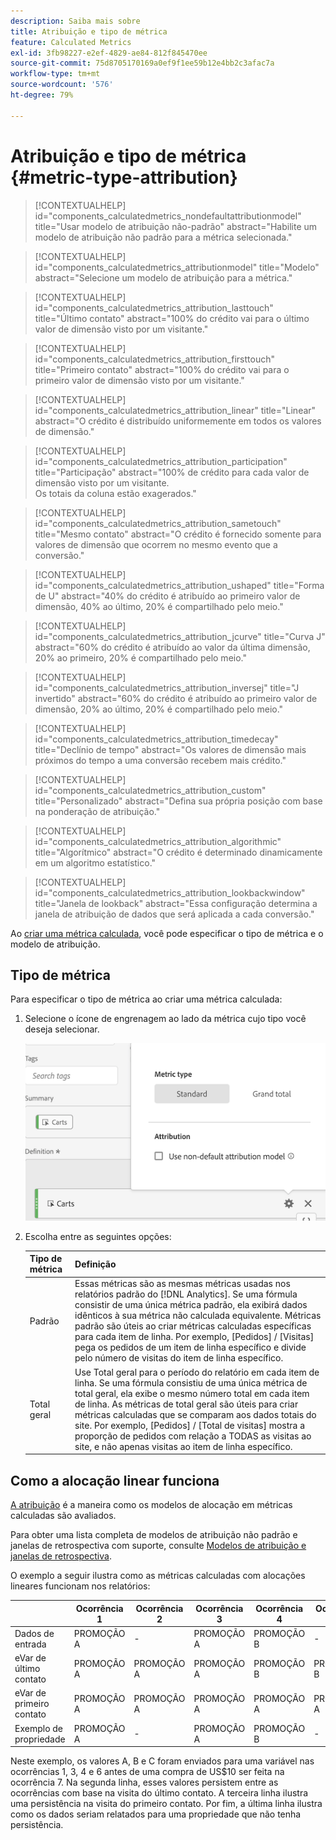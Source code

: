 ```yaml
---
description: Saiba mais sobre
title: Atribuição e tipo de métrica
feature: Calculated Metrics
exl-id: 3fb98227-e2ef-4829-ae84-812f845470ee
source-git-commit: 75d8705170169a0ef9f1ee59b12e4bb2c3afac7a
workflow-type: tm+mt
source-wordcount: '576'
ht-degree: 79%

---
```


# Atribuição e tipo de métrica {#metric-type-attribution}

<!-- markdownlint-disable MD034 -->

>[!CONTEXTUALHELP]
>id="components_calculatedmetrics_nondefaultattributionmodel"
>title="Usar modelo de atribuição não-padrão"
>abstract="Habilite um modelo de atribuição não padrão para a métrica selecionada."

<!-- markdownlint-enable MD034 -->

<!-- markdownlint-disable MD034 -->

>[!CONTEXTUALHELP]
>id="components_calculatedmetrics_attributionmodel"
>title="Modelo"
>abstract="Selecione um modelo de atribuição para a métrica."

<!-- markdownlint-enable MD034 -->

<!-- markdownlint-disable MD034 -->

>[!CONTEXTUALHELP]
>id="components_calculatedmetrics_attribution_lasttouch"
>title="Último contato"
>abstract="100% do crédito vai para o último valor de dimensão visto por um visitante."

<!-- markdownlint-enable MD034 -->

<!-- markdownlint-disable MD034 -->

>[!CONTEXTUALHELP]
>id="components_calculatedmetrics_attribution_firsttouch"
>title="Primeiro contato"
>abstract="100% do crédito vai para o primeiro valor de dimensão visto por um visitante."

<!-- markdownlint-enable MD034 -->

<!-- markdownlint-disable MD034 -->

>[!CONTEXTUALHELP]
>id="components_calculatedmetrics_attribution_linear"
>title="Linear"
>abstract="O crédito é distribuído uniformemente em todos os valores de dimensão."

<!-- markdownlint-enable MD034 -->

<!-- markdownlint-disable MD034 -->

>[!CONTEXTUALHELP]
>id="components_calculatedmetrics_attribution_participation"
>title="Participação"
>abstract="100% de crédito para cada valor de dimensão visto por um visitante.<br/>Os totais da coluna estão exagerados."

<!-- markdownlint-enable MD034 -->

<!-- markdownlint-disable MD034 -->

>[!CONTEXTUALHELP]
>id="components_calculatedmetrics_attribution_sametouch"
>title="Mesmo contato"
>abstract="O crédito é fornecido somente para valores de dimensão que ocorrem no mesmo evento que a conversão."

<!-- markdownlint-enable MD034 -->

<!-- markdownlint-disable MD034 -->

>[!CONTEXTUALHELP]
>id="components_calculatedmetrics_attribution_ushaped"
>title="Forma de U"
>abstract="40% do crédito é atribuído ao primeiro valor de dimensão, 40% ao último, 20% é compartilhado pelo meio."

<!-- markdownlint-enable MD034 -->

<!-- markdownlint-disable MD034 -->

>[!CONTEXTUALHELP]
>id="components_calculatedmetrics_attribution_jcurve"
>title="Curva J"
>abstract="60% do crédito é atribuído ao valor da última dimensão, 20% ao primeiro, 20% é compartilhado pelo meio."

<!-- markdownlint-enable MD034 -->

<!-- markdownlint-disable MD034 -->

>[!CONTEXTUALHELP]
>id="components_calculatedmetrics_attribution_inversej"
>title="J invertido"
>abstract="60% do crédito é atribuído ao primeiro valor de dimensão, 20% ao último, 20% é compartilhado pelo meio."

<!-- markdownlint-enable MD034 -->

<!-- markdownlint-disable MD034 -->

>[!CONTEXTUALHELP]
>id="components_calculatedmetrics_attribution_timedecay"
>title="Declínio de tempo"
>abstract="Os valores de dimensão mais próximos do tempo a uma conversão recebem mais crédito."

<!-- markdownlint-enable MD034 -->

<!-- markdownlint-disable MD034 -->

>[!CONTEXTUALHELP]
>id="components_calculatedmetrics_attribution_custom"
>title="Personalizado"
>abstract="Defina sua própria posição com base na ponderação de atribuição."

<!-- markdownlint-enable MD034 -->

<!-- markdownlint-disable MD034 -->

>[!CONTEXTUALHELP]
>id="components_calculatedmetrics_attribution_algorithmic"
>title="Algorítmico"
>abstract="O crédito é determinado dinamicamente em um algoritmo estatístico."

<!-- markdownlint-enable MD034 -->

<!-- markdownlint-disable MD034 -->

>[!CONTEXTUALHELP]
>id="components_calculatedmetrics_attribution_lookbackwindow"
>title="Janela de lookback"
>abstract="Essa configuração determina a janela de atribuição de dados que será aplicada a cada conversão."

<!-- markdownlint-enable MD034 -->

Ao [criar uma métrica calculada](/help/components/c-calcmetrics/c-workflow/cm-workflow/c-build-metrics/cm-build-metrics.md), você pode especificar o tipo de métrica e o modelo de atribuição.

## Tipo de métrica

Para especificar o tipo de métrica ao criar uma métrica calculada:

1. Selecione o ícone de engrenagem ao lado da métrica cujo tipo você deseja selecionar.

   ![](assets/cm_type_alloc.png)

1. Escolha entre as seguintes opções:

   | Tipo de métrica | Definição |
   |---|---|
   | Padrão | Essas métricas são as mesmas métricas usadas nos relatórios padrão do [!DNL Analytics]. Se uma fórmula consistir de uma única métrica padrão, ela exibirá dados idênticos à sua métrica não calculada equivalente. Métricas padrão são úteis ao criar métricas calculadas específicas para cada item de linha. Por exemplo, [Pedidos] / [Visitas] pega os pedidos de um item de linha específico e divide pelo número de visitas do item de linha específico. |
   | Total geral | Use Total geral para o período do relatório em cada item de linha. Se uma fórmula consistiu de uma única métrica de total geral, ela exibe o mesmo número total em cada item de linha. As métricas de total geral são úteis para criar métricas calculadas que se comparam aos dados totais do site. Por exemplo, [Pedidos] / [Total de visitas] mostra a proporção de pedidos com relação a TODAS as visitas ao site, e não apenas visitas ao item de linha específico. |

## Como a alocação linear funciona

[A atribuição](/help/analyze/analysis-workspace/attribution/overview.md) é a maneira como os modelos de alocação em métricas calculadas são avaliados.

Para obter uma lista completa de modelos de atribuição não padrão e janelas de retrospectiva com suporte, consulte [Modelos de atribuição e janelas de retrospectiva](/help/analyze/analysis-workspace/attribution/models.md).

O exemplo a seguir ilustra como as métricas calculadas com alocações lineares funcionam nos relatórios:

| | Ocorrência 1 | Ocorrência 2 | Ocorrência 3 | Ocorrência 4 | Ocorrência 5 | Ocorrência 6 | Ocorrência 7 |
|--- |--- |--- |--- |--- |--- |--- |--- |
| Dados de entrada | PROMOÇÃO A | - | PROMOÇÃO A | PROMOÇÃO B | - | PROMOÇÃO C | $10 |
| eVar de último contato | PROMOÇÃO A | PROMOÇÃO A | PROMOÇÃO A | PROMOÇÃO B | PROMOÇÃO B | PROMOÇÃO C | $10 |
| eVar de primeiro contato | PROMOÇÃO A | PROMOÇÃO A | PROMOÇÃO A | PROMOÇÃO A | PROMOÇÃO A | PROMOÇÃO A | $10 |
| Exemplo de propriedade | PROMOÇÃO A | - | PROMOÇÃO A | PROMOÇÃO B | - | PROMOÇÃO C | $10 |

Neste exemplo, os valores A, B e C foram enviados para uma variável nas ocorrências 1, 3, 4 e 6 antes de uma compra de US$10 ser feita na ocorrência 7. Na segunda linha, esses valores persistem entre as ocorrências com base na visita do último contato. A terceira linha ilustra uma persistência na visita do primeiro contato. Por fim, a última linha ilustra como os dados seriam relatados para uma propriedade que não tenha persistência.

